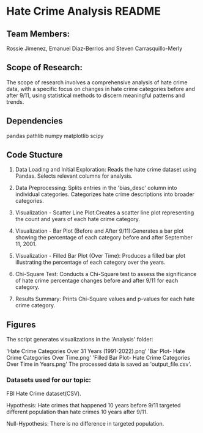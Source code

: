 # Hate Crime Analysis README

## Team Members: 
Rossie Jimenez, Emanuel Diaz-Berrios and Steven Carrasquillo-Merly
 
## Scope of Research:
The scope of research involves a comprehensive analysis of hate crime data, with a specific focus on changes in hate crime categories before and after 9/11, using statistical methods to discern meaningful patterns and trends.

## Dependencies
pandas
pathlib
numpy
matplotlib
scipy

## Code Stucture

1. Data Loading and Initial Exploration: Reads the hate crime dataset using Pandas. Selects relevant columns for analysis.

2. Data Preprocessing: Splits entries in the 'bias_desc' column into individual categories.
Categorizes hate crime descriptions into broader categories.

3. Visualization - Scatter Line Plot:Creates a scatter line plot representing the count and years of each hate crime category.

4. Visualization - Bar Plot (Before and After 9/11):Generates a bar plot showing the percentage of each category before and after September 11, 2001.

5. Visualization - Filled Bar Plot (Over Time): Produces a filled bar plot illustrating the percentage of each category over the years.

6. Chi-Square Test: Conducts a Chi-Square test to assess the significance of hate crime percentage changes before and after 9/11 for each category.

7. Results Summary: Prints Chi-Square values and p-values for each hate crime category.

## Figures
The script generates visualizations in the 'Analysis' folder:

'Hate Crime Categories Over 31 Years (1991-2022).png'
'Bar Plot- Hate Crime Categories Over Time.png'
'Filled Bar Plot- Hate Crime Categories Over Time in Years.png'
The processed data is saved as 'output_file.csv'.

### Datasets used for our topic: 
FBI Hate Crime dataset(CSV).

Hypothesis: Hate crimes that happened 10 years before 9/11 targeted different population than hate crimes 10 years after 9/11.

Null-Hypothesis: There is no difference in targeted population.

